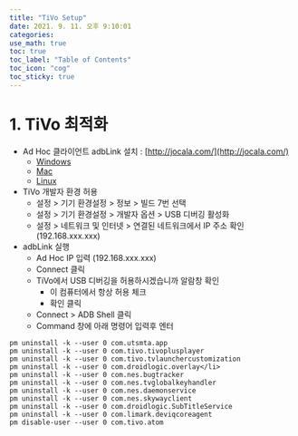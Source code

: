 ```yaml
---
title: "TiVo Setup"
date: 2021. 9. 11. 오후 9:10:01
categories:
use_math: true
toc: true
toc_label: "Table of Contents"
toc_icon: "cog"
toc_sticky: true
---
```


[comment]: <> (포스트 화면 넓게 설정하고 싶을 때 추가, classes: wide)

# 1. TiVo 최적화
  * Ad Hoc 클라이언트 adbLink 설치 : [http://jocala.com/](http://jocala.com/)
    * [Windows](http://jocala.com/downloads/adblw43.exe)
    * [Mac](http://jocala.com/downloads/adblm43.dmg)
    * [Linux](http://jocala.com/downloads/adbll43.zip)
  * TiVo 개발자 환경 허용
    * 설정 > 기기 환경설정 > 정보 > 빌드 7번 선택
    * 설정 > 기기 환경설정 > 개발자 옵션 > USB 디버깅 활성화
    * 설정 > 네트워크 및 인터넷 > 연결된 네트워크에서 IP 주소 확인 (192.168.xxx.xxx)
  * adbLink 실행
    * Ad Hoc IP 입력 (192.168.xxx.xxx)
    * Connect 클릭
    * TiVo에서 USB 디버깅을 허용하시겠습니까 알람창 확인
      * 이 컴퓨터에서 항상 허용 체크
      * 확인 클릭
    * Connect > ADB Shell 클릭
    * Command 창에 아래 명령어 입력후 엔터
```
pm uninstall -k --user 0 com.utsmta.app
pm uninstall -k --user 0 com.tivo.tivoplusplayer
pm uninstall -k --user 0 com.tivo.tvlaunchercustomization
pm uninstall -k --user 0 com.droidlogic.overlay</li>
pm uninstall -k --user 0 com.nes.bugtracker
pm uninstall -k --user 0 com.nes.tvglobalkeyhandler
pm uninstall -k --user 0 com.nes.daemonservice
pm uninstall -k --user 0 com.nes.skywayclient
pm uninstall -k --user 0 com.droidlogic.SubTitleService
pm uninstall -k --user 0 com.limark.deviqcoreagent
pm disable-user --user 0 com.tivo.atom
```
